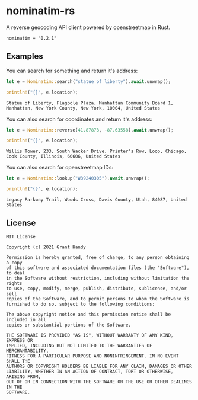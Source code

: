 # nominatim-rs
A reverse geocoding API client powered by openstreetmap in Rust.
```
nominatim = "0.2.1"
```

## Examples

You can search for something and return it's address:
```rust
let e = Nominatim::search("statue of liberty").await.unwrap();

println!("{}", e.location);
```
```
Statue of Liberty, Flagpole Plaza, Manhattan Community Board 1, Manhattan, New York County, New York, 10004, United States
```

You can also search for coordinates and return it's address:
```rust
let e = Nominatim::reverse(41.87873, -87.63558).await.unwrap();

println!("{}", e.location);
```
```
Willis Tower, 233, South Wacker Drive, Printer's Row, Loop, Chicago, Cook County, Illinois, 60606, United States
```

You can also search for openstreetmap IDs:
```rust
let e = Nominatim::lookup("W39240305").await.unwrap();

println!("{}", e.location);
```
```
Legacy Parkway Trail, Woods Cross, Davis County, Utah, 84087, United States
```

## License
```
MIT License

Copyright (c) 2021 Grant Handy

Permission is hereby granted, free of charge, to any person obtaining a copy
of this software and associated documentation files (the "Software"), to deal
in the Software without restriction, including without limitation the rights
to use, copy, modify, merge, publish, distribute, sublicense, and/or sell
copies of the Software, and to permit persons to whom the Software is
furnished to do so, subject to the following conditions:

The above copyright notice and this permission notice shall be included in all
copies or substantial portions of the Software.

THE SOFTWARE IS PROVIDED "AS IS", WITHOUT WARRANTY OF ANY KIND, EXPRESS OR
IMPLIED, INCLUDING BUT NOT LIMITED TO THE WARRANTIES OF MERCHANTABILITY,
FITNESS FOR A PARTICULAR PURPOSE AND NONINFRINGEMENT. IN NO EVENT SHALL THE
AUTHORS OR COPYRIGHT HOLDERS BE LIABLE FOR ANY CLAIM, DAMAGES OR OTHER
LIABILITY, WHETHER IN AN ACTION OF CONTRACT, TORT OR OTHERWISE, ARISING FROM,
OUT OF OR IN CONNECTION WITH THE SOFTWARE OR THE USE OR OTHER DEALINGS IN THE
SOFTWARE.
```
